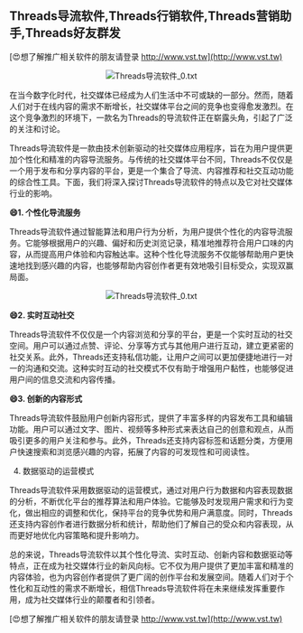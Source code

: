 ## **Threads导流软件,Threads行销软件,Threads营销助手,Threads好友群发**

[😍想了解推广相关软件的朋友请登录 http://www.vst.tw](http://www.vst.tw)

 <center><img src="https://vst.tw/MP4/tuiguang/png/6.png" alt="Threads导流软件_0.txt"></center>

在当今数字化时代，社交媒体已经成为人们生活中不可或缺的一部分。然而，随着人们对于在线内容的需求不断增长，社交媒体平台之间的竞争也变得愈发激烈。在这个竞争激烈的环境下，一款名为Threads的导流软件正在崭露头角，引起了广泛的关注和讨论。

Threads导流软件是一款由技术创新驱动的社交媒体应用程序，旨在为用户提供更加个性化和精准的内容导流服务。与传统的社交媒体平台不同，Threads不仅仅是一个用于发布和分享内容的平台，更是一个集合了导流、内容推荐和社交互动功能的综合性工具。下面，我们将深入探讨Threads导流软件的特点以及它对社交媒体行业的影响。

**😄1. 个性化导流服务**

Threads导流软件通过智能算法和用户行为分析，为用户提供个性化的内容导流服务。它能够根据用户的兴趣、偏好和历史浏览记录，精准地推荐符合用户口味的内容，从而提高用户体验和内容触达率。这种个性化导流服务不仅能够帮助用户更快速地找到感兴趣的内容，也能够帮助内容创作者更有效地吸引目标受众，实现双赢局面。

 <center><img src="https://vst.tw/MP4/tuiguang/png/4.png" alt="Threads导流软件_0.txt"></center>

**😄2. 实时互动社交**

Threads导流软件不仅仅是一个内容浏览和分享的平台，更是一个实时互动的社交空间。用户可以通过点赞、评论、分享等方式与其他用户进行互动，建立更紧密的社交关系。此外，Threads还支持私信功能，让用户之间可以更加便捷地进行一对一的沟通和交流。这种实时互动的社交模式不仅有助于增强用户黏性，也能够促进用户间的信息交流和内容传播。

**😄3. 创新的内容形式**

Threads导流软件鼓励用户创新内容形式，提供了丰富多样的内容发布工具和编辑功能。用户可以通过文字、图片、视频等多种形式来表达自己的创意和观点，从而吸引更多的用户关注和参与。此外，Threads还支持内容标签和话题分类，方便用户快速搜索和浏览感兴趣的内容，拓展了内容的可发现性和可阅读性。

4. 数据驱动的运营模式

Threads导流软件采用数据驱动的运营模式，通过对用户行为数据和内容表现数据的分析，不断优化平台的推荐算法和用户体验。它能够及时发现用户需求和行为变化，做出相应的调整和优化，保持平台的竞争优势和用户满意度。同时，Threads还支持内容创作者进行数据分析和统计，帮助他们了解自己的受众和内容表现，从而更好地优化内容策略和提升影响力。

总的来说，Threads导流软件以其个性化导流、实时互动、创新内容和数据驱动等特点，正在成为社交媒体行业的新风向标。它不仅为用户提供了更加丰富和精准的内容体验，也为内容创作者提供了更广阔的创作平台和发展空间。随着人们对于个性化和互动性的需求不断增长，相信Threads导流软件将在未来继续发挥重要作用，成为社交媒体行业的颠覆者和引领者。

[😍想了解推广相关软件的朋友请登录 http://www.vst.tw](http://www.vst.tw)



